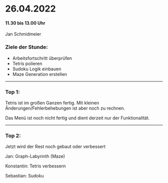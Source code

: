 # 26.04.2022
#### 11.30 bis 13.00 Uhr
Jan Schmidmeier

### Ziele der Stunde:
- Arbeitsfortschritt überprüfen
- Tetris polieren
- Sudoku Logik einbauen
- Maze Generation erstellen
---

### Top 1:
Tetris ist im großen Ganzen fertig.
Mit kleinen Änderungen/Fehlerbehebungen ist aber noch zu rechnen.

Das Menü ist noch nicht fertig und dient derzeit nur der Funktionalität.

---

### Top 2:
Jetzt wird der Rest noch gebaut oder verbessert

Jan: Graph-Labyrinth (Maze)

Konstantin: Tetris verbessern

Sebastian: Sudoku

